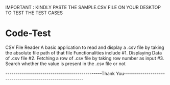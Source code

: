 IMPORTANT : KINDLY PASTE THE SAMPLE.CSV FILE ON YOUR DESKTOP TO TEST THE TEST CASES

# Code-Test
CSV File Reader
A basic application to read and display a .csv file by taking the absolute file path of that file
Functionalities include
#1. Displaying Data of .csv file
#2. Fetching a row of .csv file by taking row number as input
#3. Search whether the value is present in the .csv file or not

-----------------------------------------------Thank You----------------------------------------------------------
